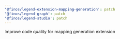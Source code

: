 ```yaml
---
'@finos/legend-extension-mapping-generation': patch
'@finos/legend-graph': patch
'@finos/legend-studio': patch
---
```


Improve code quality for mapping generation extension
